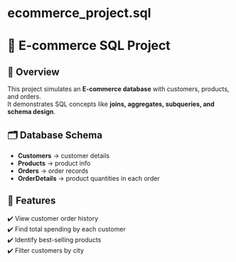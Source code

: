 # ecommerce_project.sql
# 🛒 E-commerce SQL Project

## 📌 Overview
This project simulates an **E-commerce database** with customers, products, and orders.  
It demonstrates SQL concepts like **joins, aggregates, subqueries, and schema design**.  

## 🗂️ Database Schema
- **Customers** → customer details  
- **Products** → product info  
- **Orders** → order records  
- **OrderDetails** → product quantities in each order  

## 🚀 Features
✔️ View customer order history  
✔️ Find total spending by each customer  
✔️ Identify best-selling products  
✔️ Filter customers by city  

